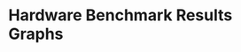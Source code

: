 # Hardware Benchmark Results Graphs

<script src="https://cdn.plot.ly/plotly-latest.min.js"></script>

<script>
fetch('/plotly_data/plotly_data_index.json')
    .then(response => response.json())
    .then(indexData => {
        const suites = Object.keys(indexData);
        const mainContent = document.querySelector('.md-content__inner');

        if (!mainContent) {
            console.error('Main content area not found. Please check the MkDocs template.');
            return;
        }

        // Create a container for all the graphs
        const graphsContainer = document.createElement('div');
        graphsContainer.style.marginTop = '40px';
        mainContent.appendChild(graphsContainer);

        suites.forEach(suite => {
            // Centered Suite Header
            const suiteHeader = document.createElement('h1');
            suiteHeader.textContent = `Test Suite: ${suite}`;
            suiteHeader.style.textAlign = 'center';
            graphsContainer.appendChild(suiteHeader);

            const testCases = indexData[suite];
            testCases.forEach(testCase => {
                const testCaseHeader = document.createElement('h2');

                const containerId = `chart-container-${suite}-${testCase}`;
                const containerDiv = document.createElement('div');
                containerDiv.id = containerId;
                containerDiv.style.marginBottom = '40px';
                graphsContainer.appendChild(containerDiv);

                fetch(`/plotly_data/${suite}_${testCase}.json`)
                    .then(response => {
                        if (!response.ok) throw new Error('Data not found');
                        return response.json();
                    })
                    .then(data => {
                        const traces = [];

                        // Group data by flow_display_name
                        const groupedData = data.reduce((acc, item) => {
                            const key = item.flow_display_name;
                            if (!acc[key]) acc[key] = [];
                            acc[key].push(item);
                            return acc;
                        }, {});

                        // Create a horizontal bar chart for each flow_display_name
                        Object.entries(groupedData).forEach(([flowDisplayName, items]) => {
                            const sortedItems = items.sort((a, b) => b.avg_exec_time - a.avg_exec_time);

                            // Use Unicode line separator for a new line
                            const y = sortedItems.map(item => `${item.hardware_desc}<br>\u2003${item.test_time}\u2003`);
                            const x = sortedItems.map(item => item.avg_exec_time);
                            const hoverText = sortedItems.map(item => `Test Time: ${item.test_time}`);

                            const trace = {
                                y: y,
                                x: x,
                                type: 'bar',
                                orientation: 'h',
                                name: flowDisplayName,
                                text: hoverText,
                                hoverinfo: 'text+x'
                            };

                            traces.push(trace);
                        });

                        const layout = {
                            title: `Average Execution Time (${suite} - ${testCase})`,
                            yaxis: { title: '', automargin: true },
                            xaxis: { title: 'Avg Execution Time (s)' },
                            barmode: 'group',
                            hovermode: 'closest'
                        };

                        Plotly.newPlot(containerId, traces, layout);
                    })
                    .catch(error => console.warn(`No data found for ${suite} - ${testCase}:`, error));
            });
        });
    })
    .catch(error => console.error('Error loading index data:', error));
</script>
